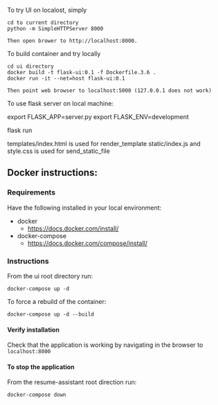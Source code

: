 To try UI on localost, simply

```
cd to current directory
python -m SimpleHTTPServer 8000

Then open brower to http://localhost:8000.
```

To build container and try locally

```
cd ui directory
docker build -t flask-ui:0.1 -f Dockerfile.3.6 .
docker run -it --net=host flask-ui:0.1

Then point web browser to localhost:5000 (127.0.0.1 does not work)
```

To use flask server on local machine:

export FLASK_APP=server.py
export FLASK_ENV=development

flask run

templates/index.html is used for render_template
static/index.js and style.css is used for send_static_file
## Docker instructions:
### Requirements
Have the following installed in your local environment:

- docker
  - https://docs.docker.com/install/
- docker-compose
  - https://docs.docker.com/compose/install/

### Instructions
From the ui root directory run:
```
docker-compose up -d
```
To force a rebuild of the container:
```
docker-compose up -d --build
```

#### Verify installation

Check that the application is working by navigating in the browser to `localhost:8000`

#### To stop the application
From the resume-assistant root direction run:
```
docker-compose down
```

